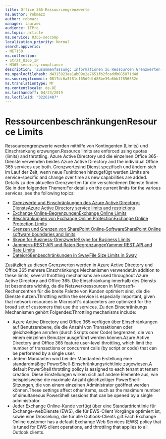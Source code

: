 ```yaml
---
title: Office 365-Ressourcengrenzwerte
ms.author: robmazz
author: robmazz
manager: laurawi
audience: ITPro
ms.topic: article
ms.service: O365-seccomp
localization_priority: Normal
search.appverid:
- MET150
ms.collection:
- Strat_O365_IP
- M365-security-compliance
description: 'Zusammenfassung: Informationen zu Ressourcen Grenzwerten für die verschiedenen Anwendungen in Office 365.'
ms.openlocfilehash: d4315923ea1ab09e2e7651fb2fcaddb085871d4d
ms.sourcegitcommit: 0017dc6a5f81c165d9dfd88be39a6bb17856582e
ms.translationtype: MT
ms.contentlocale: de-DE
ms.lasthandoff: 04/23/2019
ms.locfileid: "32262407"
---
```

# <a name="resource-limits"></a><span data-ttu-id="fae65-103">Ressourcenbeschränkungen</span><span class="sxs-lookup"><span data-stu-id="fae65-103">Resource Limits</span></span>

<span data-ttu-id="fae65-104">Ressourcengrenzwerte werden mithilfe von Kontingenten (Limits) und Einschränkung erzwungen.</span><span class="sxs-lookup"><span data-stu-id="fae65-104">Resource limits are enforced using quotas (limits) and throttling.</span></span> <span data-ttu-id="fae65-105">Azure Active Directory und die einzelnen Office 365-Dienste verwenden beides.</span><span class="sxs-lookup"><span data-stu-id="fae65-105">Azure Active Directory and the individual Office 365 services use both.</span></span> <span data-ttu-id="fae65-106">Grenzwertesind Dienst spezifisch und ändern sich im Lauf der Zeit, wenn neue Funktionen hinzugefügt werden.</span><span class="sxs-lookup"><span data-stu-id="fae65-106">Limits are service-specific and change over time as new capabilities are added.</span></span> <span data-ttu-id="fae65-107">Details zu den aktuellen Grenzwerten für die verschiedenen Dienste finden Sie in den folgenden Themen:</span><span class="sxs-lookup"><span data-stu-id="fae65-107">For details on the current limits for the various services, see the following topics:</span></span>
- [<span data-ttu-id="fae65-108">Grenzwerte und Einschränkungen des Azure Active Directory-Diensts</span><span class="sxs-lookup"><span data-stu-id="fae65-108">Azure Active Directory service limits and restrictions</span></span>](https://msdn.microsoft.com/en-us/library/azure/dn764971.aspx)
- [<span data-ttu-id="fae65-109">Exchange Online-Begrenzungen</span><span class="sxs-lookup"><span data-stu-id="fae65-109">Exchange Online Limits</span></span>](https://technet.microsoft.com/en-us/library/exchange-online-limits.aspx)
- [<span data-ttu-id="fae65-110">Beschränkungen von Exchange Online Protection</span><span class="sxs-lookup"><span data-stu-id="fae65-110">Exchange Online Protection Limits</span></span>](https://technet.microsoft.com/en-us/library/exchange-online-protection-limits.aspx)
- [<span data-ttu-id="fae65-111">Grenzen und Grenzen von SharePoint Online-Software</span><span class="sxs-lookup"><span data-stu-id="fae65-111">SharePoint Online software boundaries and limits</span></span>](https://support.office.com/article/SharePoint-Online-software-boundaries-and-limits-8F34FF47-B749-408B-ABC0-B605E1F6D498)
- [<span data-ttu-id="fae65-112">Skype for Business-Grenzwerte</span><span class="sxs-lookup"><span data-stu-id="fae65-112">Skype for Business Limits</span></span>](https://technet.microsoft.com/en-us/library/skype-for-business-online-limits.aspx)
- [<span data-ttu-id="fae65-113">Jammern-REST-API und Raten Begrenzungen</span><span class="sxs-lookup"><span data-stu-id="fae65-113">Yammer REST API and Rate Limits</span></span>](https://developer.yammer.com/docs/rest-api-rate-limits)
- [<span data-ttu-id="fae65-114">Dateigrößenbeschränkungen in Sway</span><span class="sxs-lookup"><span data-stu-id="fae65-114">File Size Limits in Sway</span></span>](https://support.office.com/article/File-size-limits-in-Sway-4db21bc6-b42b-499f-9272-66e089db109f)

<span data-ttu-id="fae65-115">Zusätzlich zu diesen Grenzwerten werden in Azure Active Directory und Office 365 mehrere Einschränkungs Mechanismen verwendet.</span><span class="sxs-lookup"><span data-stu-id="fae65-115">In addition to these limits, several throttling mechanisms are used throughout Azure Active Directory and Office 365.</span></span> <span data-ttu-id="fae65-116">Die Einschränkung innerhalb des Diensts ist besonders wichtig, da die Netzwerkressourcen in Microsoft-Rechenzentren für die breite Palette von Kunden optimiert sind, die die Dienste nutzen.</span><span class="sxs-lookup"><span data-stu-id="fae65-116">Throttling within the service is especially important, given that network resources in Microsoft's datacenters are optimized for the broad set of customers that use the services.</span></span> <span data-ttu-id="fae65-117">Zu den Einschränkungs Mechanismen gehört Folgendes:</span><span class="sxs-lookup"><span data-stu-id="fae65-117">Throttling mechanisms include:</span></span>
- <span data-ttu-id="fae65-118">Azure Active Directory und Office 365 verfügen über Einschränkungen auf Benutzerebene, die die Anzahl von Transaktionen oder gleichzeitigen anrufen (durch Skripts oder Code) begrenzen, die von einem einzelnen Benutzer ausgeführt werden können.</span><span class="sxs-lookup"><span data-stu-id="fae65-118">Azure Active Directory and Office 365 feature user-level throttling, which limit the number of transactions or concurrent calls (by script or code) that can be performed by a single user.</span></span>
- <span data-ttu-id="fae65-119">Jedem Mandanten wird bei der Mandanten Erstellung eine standardmäßige PowerShell-Einschränkungsrichtlinie zugewiesen.</span><span class="sxs-lookup"><span data-stu-id="fae65-119">A default PowerShell throttling policy is assigned to each tenant at tenant creation.</span></span> <span data-ttu-id="fae65-120">Diese Einstellungen wirken sich auf andere Elemente aus, wie beispielsweise die maximale Anzahl gleichzeitiger PowerShell-Sitzungen, die von einem einzelnen Administrator geöffnet werden können.</span><span class="sxs-lookup"><span data-stu-id="fae65-120">These settings affect other items, such as the maximum number of simultaneous PowerShell sessions that can be opened by a single administrator.</span></span>
- <span data-ttu-id="fae65-121">Jeder Exchange Online-Kunde verfügt über eine Standardrichtlinie für Exchange-webDienste (EWS), die für EWS-Client Vorgänge optimiert ist, sowie eine Drosselung, die für alle Outlook-Clients gilt.</span><span class="sxs-lookup"><span data-stu-id="fae65-121">Each Exchange Online customer has a default Exchange Web Services (EWS) policy that is tuned for EWS client operations, and throttling that applies to all Outlook clients.</span></span>
